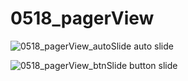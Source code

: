 # 0518_pagerView
![0518_pagerView_autoSlide](https://user-images.githubusercontent.com/73145656/118605807-a220ec00-b7f1-11eb-97c1-4231c176477b.gif)
auto slide


![0518_pagerView_btnSlide](https://user-images.githubusercontent.com/73145656/118605818-a4834600-b7f1-11eb-8a25-4d4977e02508.gif)
button slide
